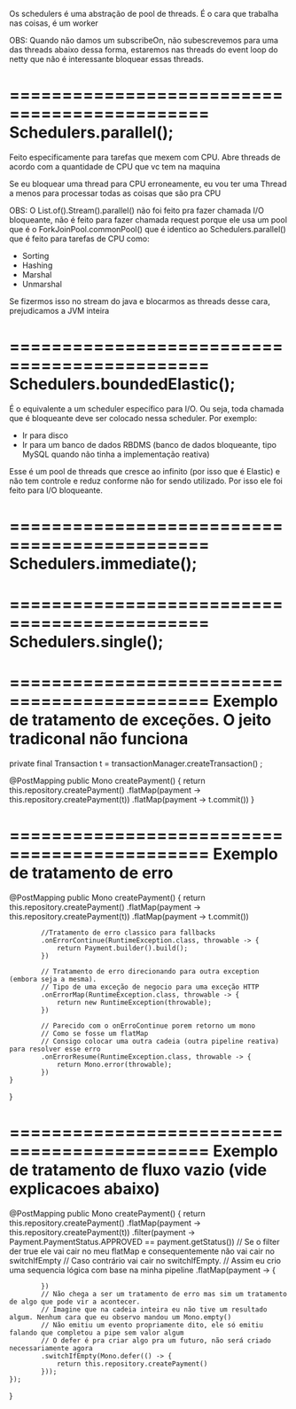 Os schedulers é uma abstração de pool de threads. 
É o cara que trabalha nas coisas, é um worker

OBS: Quando não damos um subscribeOn, não subescrevemos para uma das threads abaixo 
dessa forma, estaremos nas threads do event loop do netty que não é interessante bloquear essas threads.

=============================================
Schedulers.parallel();
=============================================
Feito especificamente para tarefas que mexem com CPU. 
Abre threads de acordo com a quantidade de CPU que vc tem na maquina

Se eu bloquear uma thread para CPU erroneamente, 
eu vou ter uma Thread a menos para processar todas as coisas que são pra CPU

OBS: O List.of().Stream().parallel() não foi feito pra fazer chamada I/O bloqueante, não é feito para fazer chamada request 
porque ele usa um pool que é o ForkJoinPool.commonPool() que é identico ao Schedulers.parallel() que é feito para tarefas
de CPU como:

* Sorting
* Hashing
* Marshal
* Unmarshal

Se fizermos isso no stream do java e blocarmos as threads desse cara, prejudicamos a JVM inteira

=============================================
Schedulers.boundedElastic();
=============================================
É o equivalente a um scheduler específico para I/O. 
Ou seja, toda chamada que é bloqueante deve ser colocado nessa scheduler.
Por exemplo: 
   * Ir para disco
   * Ir para um banco de dados RBDMS (banco de dados bloqueante, tipo MySQL quando não tinha a implementação reativa)

Esse é um pool de threads que cresce ao infinito (por isso que é Elastic) e não tem controle e reduz conforme não for sendo utilizado. 
Por isso ele foi feito para I/O bloqueante. 

=============================================
Schedulers.immediate();
=============================================

=============================================
Schedulers.single();
=============================================

=============================================
Exemplo de tratamento de exceções. O jeito tradiconal não funciona
=============================================
private final Transaction t = transactionManager.createTransaction() ;

@PostMapping
public Mono<Payment> createPayment() {
    return this.repository.createPayment()
        .flatMap(payment -> this.repository.createPayment(t))
        .flatMap(payment -> t.commit())	
}

=============================================
Exemplo de tratamento de erro
=============================================
@PostMapping
public Mono<Payment> createPayment() {
    return this.repository.createPayment()
        .flatMap(payment -> this.repository.createPayment(t))
        .flatMap(payment -> t.commit())

			//Tratamento de erro classico para fallbacks
			.onErrorContinue(RuntimeException.class, throwable -> {
				return Payment.builder().build();
			})

			// Tratamento de erro direcionando para outra exception (embora seja a mesma).
			// Tipo de uma exceção de negocio para uma exceção HTTP
			.onErrorMap(RuntimeException.class, throwable -> {
				return new RuntimeException(throwable);
			})

			// Parecido com o onErroContinue porem retorno um mono
			// Como se fosse um flatMap
			// Consigo colocar uma outra cadeia (outra pipeline reativa) para resolver esse erro
			.onErrorResume(RuntimeException.class, throwable -> {
				return Mono.error(throwable);
			})
	}
}

=============================================
Exemplo de tratamento de fluxo vazio (vide explicacoes abaixo)
=============================================
@PostMapping
public Mono<Payment> createPayment() {
    return this.repository.createPayment()
    .flatMap(payment -> this.repository.createPayment(t))
    .filter(payment -> Payment.PaymentStatus.APPROVED == payment.getStatus())
    // Se o filter der true ele vai cair no meu flatMap e consequentemente não vai cair no switchIfEmpty
    // Caso contrário vai cair no switchIfEmpty.
    // Assim eu crio uma sequencia lógica com base na minha pipeline
    .flatMap(payment -> {

			})
			// Não chega a ser um tratamento de erro mas sim um tratamento de algo que pode vir a acontecer.
			// Imagine que na cadeia inteira eu não tive um resultado algum. Nenhum cara que eu observo mandou um Mono.empty()
			// Não emitiu um evento propriamente dito, ele só emitiu falando que completou a pipe sem valor algum
			// O defer é pra criar algo pra um futuro, não será criado necessariamente agora
			.switchIfEmpty(Mono.defer(() -> {
				return this.repository.createPayment()
			}));
	});
}


